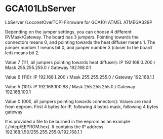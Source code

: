 # GCA101LbServer
LbServer (LoconetOverTCP) Firmware for GCA101 ATMEL ATMEGA328P

Depending on the jumper settings, you can choose 4 different IP/Mask/Gateway. The board has 3 jumpers. Pointing towards the connectors means 0, and pointing towards the heat diffuser means 1. The jumper number 1 means bit 0, and jumper number 3 (closer to the board led) means bit 2.

Value 7 (111, all jumpers pointing towards heat diffuser): IP 192.168.0.200 / Mask 255.255.255.0 / Gateway 192.168.0.1

Value 6 (110): IP 192.168.1.200 / Mask 255.255.255.0 / Gateway 192.168.1.1

Value 5 (101): IP 192.168.100.88 / Mask 255.255.255.0 / Gateway 192.168.100.1

Value 0 (000, all jumpers pointing towards connectors): Values are read from eeprom. First 4 bytes for IP, following 4 bytes mask, following 4 bytes gateway

It is provided a file to be burned in the eeprom as an example (./lntcp/EEPROM.hex). It contains the IP address 192.168.1.50/255.255.255.0/192.168.1.1
